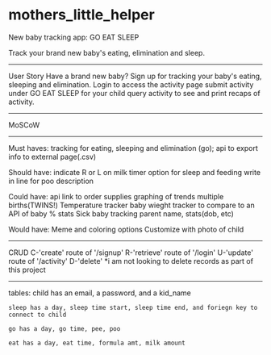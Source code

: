 # mothers_little_helper
New baby tracking app: GO EAT SLEEP

Track your brand new baby's eating, elimination and sleep.

*********************************************************
User Story
    Have a brand new baby? 
    Sign up for tracking your baby's eating, sleeping and elimination.
    Login to access the activity page
    submit activity under GO EAT SLEEP for your child
    query activity to see and print recaps of activity.
*******************************************

MoSCoW
********************************
Must haves:
    tracking for eating, sleeping and elimination (go);
    api to export info to external page(.csv)

Should have:
    indicate R or L on milk
    timer option for sleep and feeding
    write in line for poo description
    

Could have:
    api link to order supplies
    graphing of trends
    multiple births(TWINS!)
    Temperature tracker
    baby wieght tracker to compare to an API of baby % stats
    Sick baby tracking
    parent name, stats(dob, etc)

Would have:
    Meme and coloring options
    Customize with photo of child
******************************************************
CRUD
C-'create' route of '/signup'
R-'retrieve' route of '/login'
U-'update' route of '/activity'
D-'delete' *i am not looking to delete records as part of this project

*******************************************************
tables:
child has an email, a password, and a kid_name

    sleep has a day, sleep time start, sleep time end, and foriegn key to connect to child

    go has a day, go time, pee, poo

    eat has a day, eat time, formula amt, milk amount



